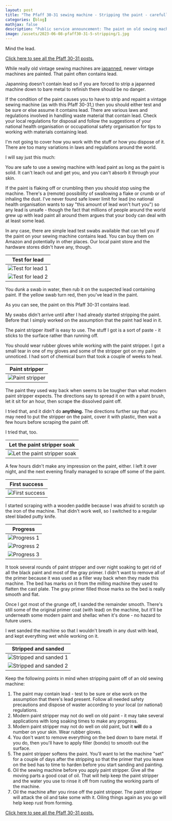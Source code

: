 ```yaml
---
layout: post
title: "The Pfaff 30-31 sewing machine - Stripping the paint - carefully"
categories: [blog]
mathjax: false
description: "Public service announcement: The paint on old sewing machines containes lead. Excercise caution when stripping or sanding the old paint off a vintage sewing machine."
image: /assets/2023-06-08-pfaff30-31-5-stripping/1.jpg
---
```

Mind the lead.

[Click here to see all the Pfaff 30-31 posts.](pfaff30-31-toc) 

While really old vintage sewing machines are [japanned](https://en.wikipedia.org/wiki/Japanning), newer vintage machines are painted.  That paint often contains lead.

Japanning doesn't contain lead so if you are forced to strip a japanned machine down to bare metal to refinish there should be no danger.

If the condition of the paint causes you to have to strip and repaint a vintage sewing machine (as with this Pfaff 30-31,) then you should either test and be sure or else assume it contains lead.  There are various laws and regulations involved in handling waste material that contain lead.  Check your local regulations for disposal and follow the suggestions of your national health organisation or occupational safety organisation for tips to working with materials containing lead.

I'm not going to cover how you work with the stuff or how you dispose of it. There are too many variations in laws and regulations around the world.

I will say just this much:

You are safe to use a sewing machine with lead paint as long as the paint is solid.  It can't leach out and get you, and you can't absorb it through your skin.

If the paint is flaking off or crumbling then you should stop using the machine.  There's a (remote) possibility of swallowing a flake or crumb or of inhaling the dust.  I've never found safe lower limit for lead (no national health organisation wants to say "this amount of lead won't hurt you") so any lead is unsafe - though the fact that millions of people around the world grew up with lead paint all around them argues that your body can deal with at least some lead.

In any case, there are simple lead test swabs available that can tell you if the paint on your sewing machine contains lead.  You can buy them on Amazon and potentially in other places.  Our local paint store and the hardware stores didn't have any, though.

|Test for lead|
|-------------|
|![Test for lead 1](/assets/2023-06-08-pfaff30-31-5-stripping/1.jpg)|
|![Test for lead 2](/assets/2023-06-08-pfaff30-31-5-stripping/2.jpg)|

You dunk a swab in water, then rub it on the suspected lead containing paint.  If the yellow swab turn red, then you've lead in the paint.

As you can see, the paint on this Pfaff 30-31 contains lead.

My swabs didn't arrive until after I had already started stripping the paint.  Before that I simply worked on the assumption that the paint had lead in it.

The paint stripper itself is easy to use.  The stuff I got is a sort of paste - it sticks to the surface rather than running off.

You should wear rubber gloves while working with the paint stripper.  I got a small tear in one of my gloves and some of the stripper got on my palm unnoticed.  I had sort of chemical burn that took a couple of weeks to heal.

|Paint stripper|
|--------------|
|![Paint stripper](/assets/2023-06-08-pfaff30-31-5-stripping/3.jpg)|

The paint they used way back when seems to be tougher than what modern paint stripper expects.   The directions say to spread it on with a paint brush, let it sit for an hour, then scrape the dissolved paint off.

I tried that, and it didn't do **anything.**  The directions further say that you may need to put the stripper on the paint, cover it with plastic, then wait a few hours before scraping the paint off.

I tried that, too.

|Let the paint stripper soak|
|---------------------------|
|![Let the paint stripper soak](/assets/2023-06-08-pfaff30-31-5-stripping/4.jpg)|

A few hours didn't make any impression on the paint, either.  I left it over night, and the next evening finally managed to scrape off some of the paint.

|First success|
|-------------|
|![First success](/assets/2023-06-08-pfaff30-31-5-stripping/5.jpg)|

I started scraping with a wooden paddle because I was afraid to scratch up the iron of the machine.  That didn't work well, so I switched to a regular steel bladed putty knife.

|Progress|
|--------|
|![Progress 1](/assets/2023-06-08-pfaff30-31-5-stripping/6.jpg)|
|![Progress 2](/assets/2023-06-08-pfaff30-31-5-stripping/7.jpg)|
|![Progress 3](/assets/2023-06-08-pfaff30-31-5-stripping/8.jpg)|

It took several rounds of paint stripper and over night soaking to get rid of all the black paint and most of the gray primer.  I didn't want to remove all of the primer because it was used as a filler way back when they made this machine.  The bed has marks on it from the milling machine they used to flatten the cast plate.  The gray primer filled those marks so the bed is really smooth and flat.

Once I got most of the grunge off, I sanded the remainder smooth.  There's still some of the original primer coat (with lead) on the machine, but it'll be underneath some modern paint and shellac when it's done - no hazard to future users.

I wet sanded the machine so that I wouldn't breath in any dust with lead, and kept everything wet while working on it.

|Stripped and sanded|
|-------------------|
|![Stripped and sanded 1](/assets/2023-06-08-pfaff30-31-5-stripping/9.jpg)|
|![Stripped and sanded 2](/assets/2023-06-08-pfaff30-31-5-stripping/10.jpg)|

Keep the following points in mind when stripping paint off of an old sewing machine:

1. The paint may contain lead - test to be sure or else work on the assumption that there's lead present.  Follow all needed safety precautions and dispose of waster according to your local (or national) regulations.
2. Modern paint stripper may not do well on old paint - it may take several applications with long soaking times to make any progress.
3. Modern paint stripper may not do well on old paint, but it **will** do a number on your skin.  Wear rubber gloves.
4. You don't want to remove everything on the bed down to bare metal.  If you do, then you'll have to apply filler (bondo) to smooth out the surface.
5. The paint stripper softens the paint.  You'll want to let the machine "set" for a couple of days after the stripping so that the primer that you leave on the bed has to time to harden before you start sanding and painting.
6. Oil the sewing machine before you apply paint stripper.  Give all the moving parts a good coat of oil.  That will help keep the paint stripper and the water you use to rinse it off from rusting the working parts of the machine.
7. Oil the machine after you rinse off the paint stripper.  The paint stripper will attack the oil and take some with it.  Oiling things again as you go will help keep rust from forming.




[Click here to see all the Pfaff 30-31 posts.](pfaff30-31-toc) 
